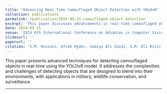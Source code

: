 ```yaml
---
title: "Advancing Real-Time Camouflaged Object Detection with YOLOv8"
collection: publications
permalink: /publication/2024-09-15-camouflaged-object-detection
excerpt: 'This paper discusses advancements in real-time camouflaged object detection using YOLOv8, addressing challenges in diverse environments such as military, wildlife conservation, and surveillance.'
date: 2024-09-15
venue: '2024 6th International Conference on Advances in Computer Vision, Image, and Virtualization, Sanya, China'
slidesurl: ''
paperurl: ''
citation: 'S.M. Hussain, Afsah Hyder, Samiya Ali Zaidi, S.M. Ali Rizvi, Dr. Muhammad Farhan. (2024). &quot;Advancing Real-Time Camouflaged Object Detection with YOLOv8.&quot; <i>2024 6th International Conference on Advances in Computer Vision, Image, and Virtualization</i>.'
---
```


This paper presents advanced techniques for detecting camouflaged objects in real-time using the YOLOv8 model. It addresses the complexities and challenges of detecting objects that are designed to blend into their environments, with applications in military, wildlife conservation, and surveillance.

---
